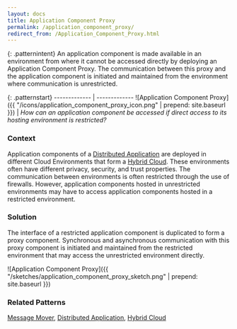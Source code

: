 ```yaml
---
layout: docs
title: Application Component Proxy
permalink: /application_component_proxy/
redirect_from: /Application_Component_Proxy.html
---
```


{: .patternintent}
An application component is made available in an environment from where it cannot be accessed directly by deploying an Application Component Proxy. The communication between this proxy and the application component is initiated and maintained from the environment where communication is unrestricted.

{: .patternstart}
------------- | -------------
![Application Component Proxy]({{ "/icons/application_component_proxy_icon.png" | prepend: site.baseurl }})  | *How can an application component be accessed if direct access to its hosting environment is restricted?*

### Context
Application components of a [Distributed Application](/distributed_application/) are deployed in different Cloud Environments that form a [Hybrid Cloud](/hybrid_cloud/). These environments often have different privacy, security, and trust properties. The communication between environments is often restricted through the use of firewalls. However, application components hosted in unrestricted environments may have to access application components hosted in a restricted environment.

### Solution
The interface of a restricted application component is duplicated to form a proxy component. Synchronous and asynchronous communication with this proxy component is initiated and maintained from the restricted environment that may access the unrestricted environment directly.
 
![Application Component Proxy]({{ "/sketches/application_component_proxy_sketch.png" | prepend: site.baseurl }})

### Related Patterns
[Message Mover](/message_mover/), [Distributed Application](/distributed_application/), [Hybrid Cloud](/hybrid_cloud/)